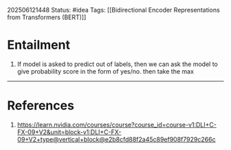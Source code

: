 202506121448
Status: #idea
Tags: [[Bidirectional Encoder Representations from Transformers (BERT)]]

# Entailment

1. If model is asked to predict out of labels, then we can ask the model to give probability score in the form of yes/no. then take the max
---
# References

1. https://learn.nvidia.com/courses/course?course_id=course-v1:DLI+C-FX-09+V2&unit=block-v1:DLI+C-FX-09+V2+type@vertical+block@e2b8cfd88f2a45c89ef908f7929c266c